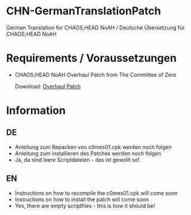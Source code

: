 # CHN-GermanTranslationPatch
German Translation for CHAOS;HEAD NoAH / Deutsche Übersetzung für CHAOS;HEAD NoAH

# Requirements / Voraussetzungen
- CHAOS;HEAD NoAH Overhaul Patch from The Committee of Zero
   
  Download: [Overhaul Patch](https://github.com/CommitteeOfZero/chn-patch/releases)

# Information
## DE
- Anleitung zum Repacken von c0mes01.cpk werden noch folgen
- Anleitung zum installieren des Patches werden noch folgen
- Ja, da sind leere Scriptdateien - das ist gewollt so!

## EN
- Instructions on how to recompile the c0mes01.cpk will come soon
- Instructions on how to install the patch will come soon
- Yes, there are empty scriptfiles - this is how it should be!
